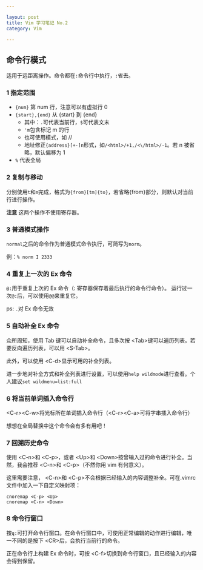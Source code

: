 ```yaml
---

layout: post
title: Vim 学习笔记 No.2
category: Vim

---
```


## 命令行模式
适用于远距离操作。命令都在`:`命令行中执行，`:`省去。

### 1 指定范围
- `{num}` 第 num 行，注意可以有虚拟行 0
- `{start},{end}` 从 {start} 到 {end}
    - 其中：`.`可代表当前行，`$`可代表文末
    - `'m`包含标记 m 的行
    - 也可使用模式，如 /<html>/
    - 地址修正`{address}[+-]n`形式，如`/<html>/+1,/<\/html>/-1`。若 n 被省略，默认偏移为 1
- `%` 代表全局

<!--description-->

### 2 复制与移动
分别使用`t`和`m`完成，格式为`{from}[tm]{to}`，若省略{from}部分，则默认对当前行进行操作。

**注意** 这两个操作不使用寄存器。

### 3 普通模式操作
`normal`之后的命令作为普通模式命令执行，可简写为`norm`。

例：`% norm I 2333`

### 4 重复上一次的 Ex 命令
`@:`用于重复上次的 Ex 命令（: 寄存器保存着最后执行的命令行命令）。
运行过一次`@:`后，可以使用`@@`来重复它。

ps: `.`对 Ex 命令无效

### 5 自动补全 Ex 命令
众所周知，使用 Tab 键可以自动补全命令，且多次按 \<Tab>键可以遍历列表。若要反向遍历列表，可以用 \<S-Tab>。

此外，可以使用 \<C-d>显示可用的补全列表。

进一步地对补全方式和补全列表进行设置，可以使用`help wildmode`进行查看。个人建议`set wildmenu=list:full`

### 6 将当前单词插入命令行
\<C-r>\<C-w>将光标所在单词插入命令行（\<C-r>\<C-a>可将字串插入命令行）

想想在全局替换中这个命令会有多有用吧！

### 7 回溯历史命令
使用 \<C-n>和 \<C-p>，或者 \<Up>和 \<Down>按曾输入过的命令进行补全。当然，我会推荐 \<C-n>和 \<C-p>（不然你用 vim 有何意义）。

这里需要注意， \<C-n>和 \<C-p>不会根据已经输入的内容调整补全。可在.vimrc 文件中加入一下自定义映射项：
``````
cnoremap <C-p> <Up>
cnoremap <C-n> <Down>
``````

### 8 命令行窗口
按`q:`可打开命令行窗口。在命令行窗口中，可使用正常编辑的动作进行编辑，唯一不同的是按下 \<CR>后，会执行当前行的命令。

正在命令行上构建 Ex 命令时，可按 \<C-f>切换到命令行窗口，且已经输入的内容会得到保留。
